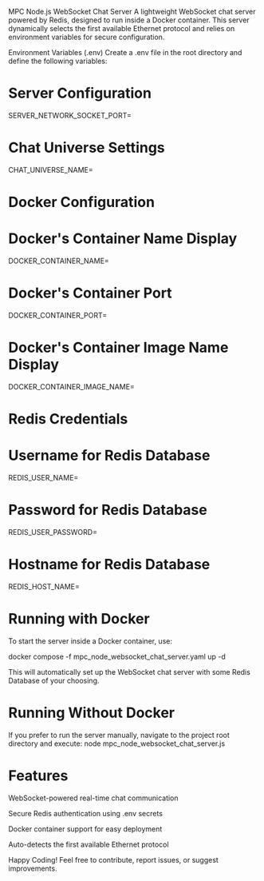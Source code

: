 MPC Node.js WebSocket Chat Server
A lightweight WebSocket chat server powered by Redis, designed to run inside a Docker container. This server dynamically selects the first available Ethernet protocol and relies on environment variables for secure configuration.

Environment Variables (.env)
Create a .env file in the root directory and define the following variables:

# Server Configuration
SERVER_NETWORK_SOCKET_PORT=

# Chat Universe Settings
CHAT_UNIVERSE_NAME=

# Docker Configuration
# Docker's Container Name Display
DOCKER_CONTAINER_NAME=
# Docker's Container Port
DOCKER_CONTAINER_PORT=
# Docker's Container Image Name Display
DOCKER_CONTAINER_IMAGE_NAME=

# Redis Credentials
# Username for Redis Database
REDIS_USER_NAME=
# Password for Redis Database
REDIS_USER_PASSWORD=
# Hostname for Redis Database
REDIS_HOST_NAME=

# Running with Docker

To start the server inside a Docker container, use:

docker compose -f mpc_node_websocket_chat_server.yaml up -d

This will automatically set up the WebSocket chat server with some Redis Database of your choosing.

# Running Without Docker
If you prefer to run the server manually, navigate to the project root directory and execute:
node mpc_node_websocket_chat_server.js

# Features
WebSocket-powered real-time chat communication

Secure Redis authentication using .env secrets

Docker container support for easy deployment

Auto-detects the first available Ethernet protocol

Happy Coding!
Feel free to contribute, report issues, or suggest improvements.